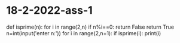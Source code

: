 # 18-2-2022-ass-1
def isprime(n):
    for i in range(2,n)
    if n%i==0:
        return False
        return True
        n=int(input('enter n:'))
        for i in range(2,n+1):
            if isprime(i):
                print(i)
    
